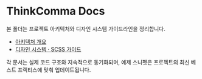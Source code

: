 # ThinkComma Docs

본 폴더는 프로젝트 아키텍처와 디자인 시스템 가이드라인을 정리합니다.

- [아키텍처 개요](./아키텍처.md)
- [디자인 시스템 · SCSS 가이드](./디자인시스템.md)

각 문서는 실제 코드 구조와 지속적으로 동기화되며, 예제 스니펫은 프로젝트의 최신 베스트 프랙티스에 맞춰 업데이트됩니다.
